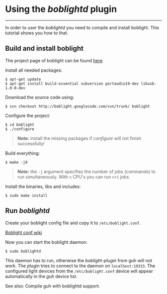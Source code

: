 # Using the *boblightd* plugin
--------------------------------------------

In order to user the *boblightd* you need to compile and install boblight. This tutorial shows you how to that.

## Build and install boblight

The project page of boblight can be found [here](https://code.google.com/p/boblight/). 

Install all needed packages:

    $ apt-get update
    $ apt-get install build-essential subversion portaudio19-dev libusb-1.0-0-dev
    
Download the source code using:

    $ svn checkout http://boblight.googlecode.com/svn/trunk/ boblight

Configure the project:

    $ cd boblight
    $ ./configure
    
> **Note:** install the missing packages if *configure* will not finish successfully!

Build everything:
        
    $ make -j9
    
> **Note:** the `-j` argument specifies the number of jobs (commands) to run simultaneously. With `n` CPU's you can run `n+1` jobs.
    
Install the binaries, libs and includes:
    
    $ sudo make install

## Run *boblightd*    

Create your boblight config file and copy it to `/etc/boblight.conf`.

[Boblight conf wiki](https://code.google.com/p/boblight/wiki/boblightconf)

Now you can start the boblight daemon:

    $ sudo boblightd
    
This daemon has to run, otherwise the *boblight-plugin* from guh will not work. The plugin tries to connect to the daemon on `localhost:19333`. The configured light devices from the `/etc/boblight.conf` device will appear automatically in the *guh* device list. 

See also: Compile guh with boblightd support.